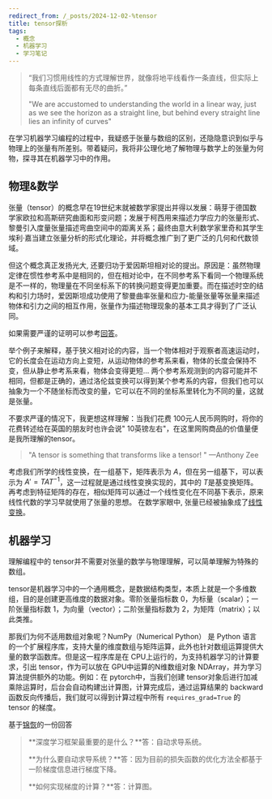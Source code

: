```yaml
---
redirect_from: /_posts/2024-12-02-%tensor
title: tensor探析
tags:
  - 概念
  - 机器学习
  - 学习笔记
---
```


> “我们习惯用线性的方式理解世界，就像将地平线看作一条直线，但实际上每条直线后面都有无尽的曲折。”
>
> "We are accustomed to understanding the world in a linear way, just as we see the horizon as a straight line, but behind every straight line lies an infinity of curves" 

在学习机器学习编程的过程中，我疑惑于张量与数组的区别，还隐隐意识到似乎与物理上的张量有所差别。带着疑问，我将非公理化地了解物理与数学上的张量为何物，探寻其在机器学习中的作用。

## 物理&数学

张量（tensor）的概念早在19世纪末就被数学家提出并得以发展：萌芽于德国数学家欧拉和高斯研究曲面和形变问题；发展于柯西用来描述力学应力的张量形式、黎曼引入度量张量描述弯曲空间中的距离关系；最终由意大利数学家里奇和其学生埃利·嘉当建立张量分析的形式化理论，并将概念推广到了更广泛的几何和代数领域。

但这个概念真正发扬光大, 还要归功于爱因斯坦相对论的提出。原因是：虽然物理定律在惯性参考系中是相同的，但在相对论中，在不同参考系下看同一个物理系统是不一样的，物理量在不同坐标系下的转换问题变得更加重要。而在描述时空的结构和引力场时，爱因斯坦成功使用了黎曼曲率张量和应力-能量张量等张量来描述物体和引力之间的相互作用，张量作为描述物理现象的基本工具才得到了广泛认同。

如果需要严谨的证明可以参考[回答](https://zhuanlan.zhihu.com/p/121429834)。

举个例子来解释，基于狭义相对论的内容，当一个物体相对于观察者高速运动时，它的长度会在运动方向上变短，从运动物体的参考系来看，物体的长度会保持不变，但从静止参考系来看，物体会变得更短... 两个参考系观测到的内容可能并不相同，但都是正确的，通过洛伦兹变换可以得到某个参考系的内容，但我们也可以抽象为一个不随坐标而改变的量，它可以在不同的坐标系里转化为不同的量，这就是张量。

不要求严谨的情况下，我更想这样理解：当我们花费 100元人民币网购时，将你的花费转述给在英国的朋友时也许会说" 10英镑左右"，在这里网购商品的价值量便是我所理解的tensor。

> "A tensor is something that transforms like a tensor! "         —Anthony Zee

考虑我们所学的线性变换，在一组基下，矩阵表示为 $A$，但在另一组基下，可以表示为 $A'=TAT^{-1}$，这一过程就是通过线性变换实现的，其中的 $T$是基变换矩阵。再考虑到特征矩阵的存在，相似矩阵可以通过一个线性变化在不同基下表示，原来线性代数的学习早就使用了张量的思想。 在数学家眼中, 张量已经被抽象成了[线性变换](https://zhuanlan.zhihu.com/p/433350768)。

## 机器学习

理解编程中的 tensor并不需要对张量的数学与物理理解，可以简单理解为特殊的数组。

tensor是机器学习中的一个通用概念，是数据结构类型，本质上就是一个多维数组，目的是创建更高维度的数据对象。零阶张量指标数 0，为标量（scalar）；一阶张量指标数 1，为向量（vector）；二阶张量指标数为 2，为矩阵（matrix）；以此类推。

那我们为何不适用数组对象呢？NumPy（Numerical Python） 是 Python 语言的一个扩展程序库，支持大量的维度数组与矩阵运算，此外也针对数组运算提供大量的数学函数库。但是这一程序库是在 CPU上运行的，为支持机器学习的计算要求，引出 tensor，作为可以放在 GPU中运算的N维数组对象 NDArray，并为学习算法提供额外的功能。例如：在 pytorch中，当我们创建 tensor对象后进行加减乘除运算时，后台会自动构建出计算图，计算完成后，通过运算结果的 backward函数反向传播后，我们就可以得到计算过程中所有 `requires_grad=True` 的 tensor 的梯度。

基于[锦恢](https://www.zhihu.com/people/can-meng-zhong-de-che-xian)的一份回答

> **深度学习框架最重要的是什么？**答：自动求导系统。
>
> **为什么要自动求导系统？**答：因为目前的损失函数的优化方法全都基于一阶梯度信息进行梯度下降。
>
> **如何实现梯度的计算？**答：计算图。





